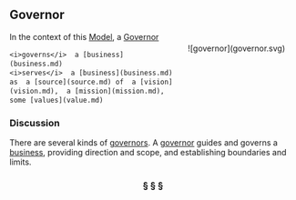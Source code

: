 ## Governor

<div  style="float: right; margin: 20px">
![governor](governor.svg)
</div>

In the context of this [Model](model.md), a [Governor](governor.md)

```
<i>governs</i>  a [business](business.md)
<i>serves</i>  a [business](business.md) as  a [source](source.md) of  a [vision](vision.md),  a [mission](mission.md),  some [values](value.md)
```

### Discussion

There are several kinds of [governors](governor.md). A [governor](governor.md) guides and governs a [business](business.md), providing direction and scope,
and establishing boundaries and limits.


<h3 align="center"><b>&sect; &sect; &sect;</b></h3>

